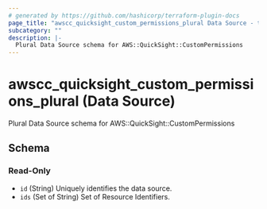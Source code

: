 ```yaml
---
# generated by https://github.com/hashicorp/terraform-plugin-docs
page_title: "awscc_quicksight_custom_permissions_plural Data Source - terraform-provider-awscc"
subcategory: ""
description: |-
  Plural Data Source schema for AWS::QuickSight::CustomPermissions
---
```


# awscc_quicksight_custom_permissions_plural (Data Source)

Plural Data Source schema for AWS::QuickSight::CustomPermissions



<!-- schema generated by tfplugindocs -->
## Schema

### Read-Only

- `id` (String) Uniquely identifies the data source.
- `ids` (Set of String) Set of Resource Identifiers.
